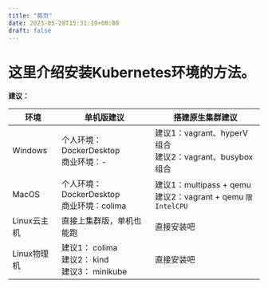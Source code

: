 ```yaml
---
title: "首页"
date: 2023-05-28T15:31:19+08:00
draft: false
---
```


# 这里介绍安装Kubernetes环境的方法。

**建议：**

| 环境        | 单机版建议                                         | 搭建原生集群建议                                             |
| ----------- | -------------------------------------------------- | ------------------------------------------------------------ |
| Windows     | 个人环境：DockerDesktop<br>商业环境：-             | 建议1：vagrant、hyperV 组合<br>建议2：vagrant、busybox 组合  |
| MacOS       | 个人环境：DockerDesktop<br>商业环境：colima        | 建议1：multipass + qemu<br>建议2：vagrant + qemu `限IntelCPU` |
| Linux云主机 | 直接上集群版，单机也能跑                           | 直接安装吧                                                   |
| Linux物理机 | 建议1： colima<br>建议2： kind<br>建议3： minikube | 直接安装吧                                                   |


